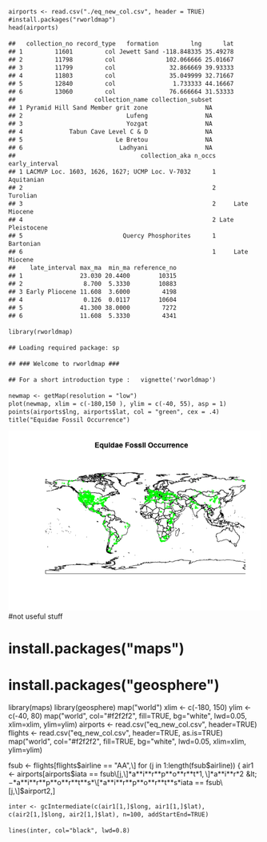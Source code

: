     airports <- read.csv("./eq_new_col.csv", header = TRUE)
    #install.packages("rworldmap")
    head(airports)

    ##   collection_no record_type   formation         lng      lat
    ## 1         11601         col Jewett Sand -118.848335 35.49278
    ## 2         11798         col              102.066666 25.01667
    ## 3         11799         col               32.866669 39.93333
    ## 4         11803         col               35.049999 32.71667
    ## 5         12840         col                1.733333 44.16667
    ## 6         13060         col               76.666664 31.53333
    ##                      collection_name collection_subset
    ## 1 Pyramid Hill Sand Member grit zone                NA
    ## 2                             Lufeng                NA
    ## 3                             Yozgat                NA
    ## 4             Tabun Cave Level C & D                NA
    ## 5                          Le Bretou                NA
    ## 6                           Ladhyani                NA
    ##                                   collection_aka n_occs   early_interval
    ## 1 LACMVP Loc. 1603, 1626, 1627; UCMP Loc. V-7032      1       Aquitanian
    ## 2                                                     2         Turolian
    ## 3                                                     2     Late Miocene
    ## 4                                                     2 Late Pleistocene
    ## 5                            Quercy Phosphorites      1        Bartonian
    ## 6                                                     1     Late Miocene
    ##    late_interval max_ma  min_ma reference_no
    ## 1                23.030 20.4400        10315
    ## 2                 8.700  5.3330        10883
    ## 3 Early Pliocene 11.608  3.6000         4198
    ## 4                 0.126  0.0117        10604
    ## 5                41.300 38.0000         7272
    ## 6                11.608  5.3330         4341

    library(rworldmap)

    ## Loading required package: sp

    ## ### Welcome to rworldmap ###

    ## For a short introduction type :   vignette('rworldmap')

    newmap <- getMap(resolution = "low")
    plot(newmap, xlim = c(-180,150 ), ylim = c(-40, 55), asp = 1)
    points(airports$lng, airports$lat, col = "green", cex = .4)
    title("Equidae Fossil Occurrence")

![](collection_files/figure-markdown_strict/unnamed-chunk-1-1.png) \#not
useful stuff

install.packages("maps")
========================

install.packages("geosphere")
=============================

library(maps) library(geosphere) map("world") xlim &lt;- c(-180, 150)
ylim &lt;- c(-40, 80) map("world", col="\#f2f2f2", fill=TRUE,
bg="white", lwd=0.05, xlim=xlim, ylim=ylim) airports &lt;-
read.csv("eq\_new\_col.csv", header=TRUE) flights &lt;-
read.csv("eq\_new\_col.csv", header=TRUE, as.is=TRUE) map("world",
col="\#f2f2f2", fill=TRUE, bg="white", lwd=0.05, xlim=xlim, ylim=ylim)

fsub &lt;- flights\[flights$airline == "AA",\] for (j in
1:length(fsub$airline)) {  air1 &lt;- airports\[airports$iata ==
fsub\[j,\]*a**i**r**p**o**r**t*1, \]*a**i**r*2 &lt; −*a**i**r**p**o**r**t**s*\[*a**i**r**p**o**r**t**s*iata
== fsub\[j,\]$airport2,\]

    inter <- gcIntermediate(c(air1[1,]$long, air1[1,]$lat), c(air2[1,]$long, air2[1,]$lat), n=100, addStartEnd=TRUE)
             
    lines(inter, col="black", lwd=0.8)
